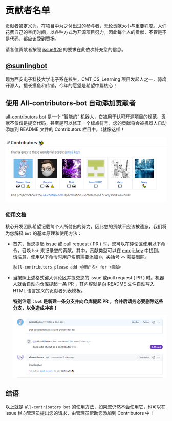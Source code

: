 # 贡献者名单
贡献者被定义为，在项目中为之付出过的参与者，无论贡献大小与重要程度。人们花费自己的空闲时间，以各种方式为开源项目努力，因此每个人的贡献，不管是不是代码，都应该受到赞扬。

请各位贡献者按照 [issue#29](https://github.com/max-studio/CMT_CS_Learning/issues/29) 的要求在此依次补充您的信息。

## [@sunlingbot](https://github.com/sunlingbot) 

现为西安电子科技大学电子系在校生，CMT_CS_Learning 项目发起人之一，弱鸡开源人，擅长摸鱼和传销，今年的愿望是希望中篇核心！

## 使用 All-contributors-bot 自动添加贡献者

[all-contributors bot](https://allcontributors.org/docs/en/overview) 是一个 “智能的” 机器人，它被用于认可开源项目的规范，贡献不仅仅是提交代码，甚至是可以修正一个标点符号，您的贡献将会被机器人自动添加到 README 文件的 Contributors 栏目中。（就像这样！

![Contributors](Img/Contributors20201029141442.png)

### 使用文档

核心开发团队希望记载每个人所付出的努力，因此您的贡献不应该被遗忘，我们将为您解释 `bot` 的基本原理和使用方法：

  - 首先，当您提起 issue 或 pull request ( PR ) 时，您可以在评论区使用以下命令，召唤 `bot` 来记录您的贡献。其中，贡献类型可以在 [emoji-key](https://allcontributors.org/docs/en/emoji-key) 中找到。请注意，使用以下命令时用户名前需要添加 `@`，尖括号 `<>` 需要删除。
  
    ```Markdown
    @all-contributors please add <@用户名> for <贡献> 
    ```
  - 当按照上述格式键入评论区并提交您的 issue 或pull request ( PR ) 时。机器人就会自动向仓库提起一条 PR ，其内容就是向 README 文件自动写入 HTML 语言定义的贡献者列表模板。
    
    **特别注意：`bot` 是新建一条分支并向仓库提起 PR ，合并后请务必要删除这些分支，以免造成冲突！**

    ![Contributors](Img/Contributors20201029141731.png)

## 结语

以上就是 `all-contributors bot` 的使用方法，如果您仍然不会使用它，也可以在 issue 栏向管理员提出您的请求，由管理员帮助您添加到 Contributors 中！









